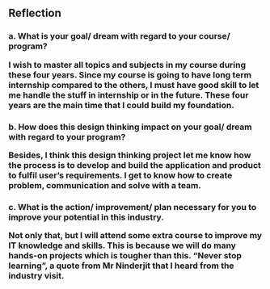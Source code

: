 <h2> Reflection

<h3> a. What is your goal/ dream with regard to your course/ program? 

  
I wish to master all topics and subjects in my course during these four years. Since my course is going to have long term internship compared to the others, I must have good skill to let me handle the stuff in internship or in the future. These four years are the main time that I could build my foundation. 
  

<h3> b. How does this design thinking impact on your goal/ dream with regard to your program?  

  
Besides, I think this design thinking project let me know how the process is to develop and build the application and product to fulfil user’s requirements. I get to know how to create problem, communication and solve with a team. 
  

<h3> c. What is the action/ improvement/ plan necessary for you to improve your potential in this industry. 

  
Not only that, but I will attend some extra course to improve my IT knowledge and skills. This is because we will do many hands-on projects which is tougher than this. “Never stop learning”, a quote from Mr Ninderjit that I heard from the industry visit.  
 
